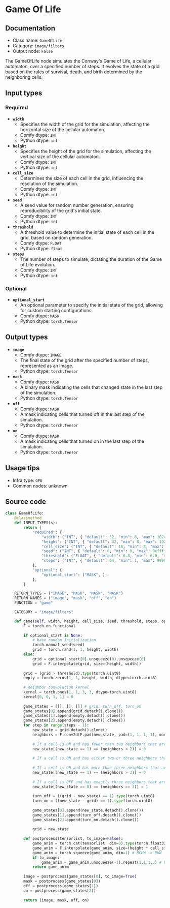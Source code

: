 # Game Of Life
## Documentation
- Class name: `GameOfLife`
- Category: `image/filters`
- Output node: `False`

The GameOfLife node simulates the Conway's Game of Life, a cellular automaton, over a specified number of steps. It evolves the state of a grid based on the rules of survival, death, and birth determined by the neighboring cells.
## Input types
### Required
- **`width`**
    - Specifies the width of the grid for the simulation, affecting the horizontal size of the cellular automaton.
    - Comfy dtype: `INT`
    - Python dtype: `int`
- **`height`**
    - Specifies the height of the grid for the simulation, affecting the vertical size of the cellular automaton.
    - Comfy dtype: `INT`
    - Python dtype: `int`
- **`cell_size`**
    - Determines the size of each cell in the grid, influencing the resolution of the simulation.
    - Comfy dtype: `INT`
    - Python dtype: `int`
- **`seed`**
    - A seed value for random number generation, ensuring reproducibility of the grid's initial state.
    - Comfy dtype: `INT`
    - Python dtype: `int`
- **`threshold`**
    - A threshold value to determine the initial state of each cell in the grid, based on random generation.
    - Comfy dtype: `FLOAT`
    - Python dtype: `float`
- **`steps`**
    - The number of steps to simulate, dictating the duration of the Game of Life evolution.
    - Comfy dtype: `INT`
    - Python dtype: `int`
### Optional
- **`optional_start`**
    - An optional parameter to specify the initial state of the grid, allowing for custom starting configurations.
    - Comfy dtype: `MASK`
    - Python dtype: `torch.Tensor`
## Output types
- **`image`**
    - Comfy dtype: `IMAGE`
    - The final state of the grid after the specified number of steps, represented as an image.
    - Python dtype: `torch.Tensor`
- **`mask`**
    - Comfy dtype: `MASK`
    - A binary mask indicating the cells that changed state in the last step of the simulation.
    - Python dtype: `torch.Tensor`
- **`off`**
    - Comfy dtype: `MASK`
    - A mask indicating cells that turned off in the last step of the simulation.
    - Python dtype: `torch.Tensor`
- **`on`**
    - Comfy dtype: `MASK`
    - A mask indicating cells that turned on in the last step of the simulation.
    - Python dtype: `torch.Tensor`
## Usage tips
- Infra type: `GPU`
- Common nodes: unknown


## Source code
```python
class GameOfLife:
    @classmethod
    def INPUT_TYPES(s):
        return {
            "required": {
                "width": ("INT", { "default": 32, "min": 8, "max": 1024, "step": 1}),
                "height": ("INT", { "default": 32, "min": 8, "max": 1024, "step": 1}),
                "cell_size": ("INT", { "default": 16, "min": 8, "max": 1024, "step": 8}),
                "seed": ("INT", { "default": 0, "min": 0, "max": 0xffffffffffffffff, "step": 1}),
                "threshold": ("FLOAT", { "default": 0.8, "min": 0.0, "max": 1.0, "step": 0.01}),
                "steps": ("INT", { "default": 64, "min": 1, "max": 999999, "step": 1}),
            },
            "optional": {
                "optional_start": ("MASK", ),
            },
        }

    RETURN_TYPES = ("IMAGE", "MASK", "MASK", "MASK")
    RETURN_NAMES = ("image", "mask", "off", "on")
    FUNCTION = "game"

    CATEGORY = "image/filters"

    def game(self, width, height, cell_size, seed, threshold, steps, optional_start=None):
        F = torch.nn.functional
        
        if optional_start is None:
            # base random initialization
            torch.manual_seed(seed)
            grid = torch.rand(1, 1, height, width)
        else:
            grid = optional_start[0].unsqueeze(0).unsqueeze(0)
            grid = F.interpolate(grid, size=(height, width))
        
        grid = (grid > threshold).type(torch.uint8)
        empty = torch.zeros(1, 1, height, width, dtype=torch.uint8)
        
        # neighbor convolution kernel
        kernel = torch.ones(1, 1, 3, 3, dtype=torch.uint8)
        kernel[0, 0, 1, 1] = 0
        
        game_states = [[], [], []] # grid, turn_off, turn_on
        game_states[0].append(grid.detach().clone())
        game_states[1].append(empty.detach().clone())
        game_states[2].append(empty.detach().clone())
        for step in range(steps - 1):
            new_state = grid.detach().clone()
            neighbors = F.conv2d(F.pad(new_state, pad=(1, 1, 1, 1), mode="circular"), kernel) #, padding="same")
            
            # If a cell is ON and has fewer than two neighbors that are ON, it turns OFF
            new_state[(new_state == 1) == (neighbors < 2)] = 0
            
            # If a cell is ON and has either two or three neighbors that are ON, it remains ON.
            
            # If a cell is ON and has more than three neighbors that are ON, it turns OFF.
            new_state[(new_state == 1) == (neighbors > 3)] = 0
            
            # If a cell is OFF and has exactly three neighbors that are ON, it turns ON.
            new_state[(new_state == 0) == (neighbors == 3)] = 1
            
            turn_off = ((grid - new_state) == 1).type(torch.uint8)
            turn_on = ((new_state - grid) == 1).type(torch.uint8)
            
            game_states[0].append(new_state.detach().clone())
            game_states[1].append(turn_off.detach().clone())
            game_states[2].append(turn_on.detach().clone())
            
            grid = new_state
        
        def postprocess(tensorlist, to_image=False):
            game_anim = torch.cat(tensorlist, dim=0).type(torch.float32)
            game_anim = F.interpolate(game_anim, size=(height * cell_size, width * cell_size))
            game_anim = torch.squeeze(game_anim, dim=1) # BCHW -> BHW
            if to_image:
                game_anim = game_anim.unsqueeze(-1).repeat(1,1,1,3) # BHWC
            return game_anim
        
        image = postprocess(game_states[0], to_image=True)
        mask = postprocess(game_states[0])
        off = postprocess(game_states[1])
        on = postprocess(game_states[2])
        
        return (image, mask, off, on)

```
